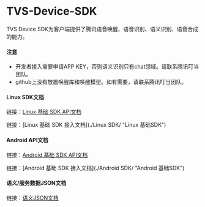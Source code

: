 # TVS-Device-SDK

TVS Device SDK为客户端提供了腾讯语音唤醒、语音识别、语义识别、语音合成的能力。

#### 注意
* 开发者接入需要申请APP KEY，否则语义识别只有chat领域。请联系腾讯叮当团队。
* github上没有放置唤醒库和唤醒模型。如有需要，请联系腾讯叮当团队。

#### Linux SDK文档
链接：[Linux 基础 SDK API文档](https://tencenttvsteam.github.io/TVS-Device-SDK/api/linux/index.html "Linux 基础SDK") 

链接：[Linux 基础 SDK 接入文档](./Linux SDK/ "Linux 基础SDK") 
 

#### Android API文档

链接：[Android 基础 SDK  API文档](https://tencenttvsteam.github.io/TVS-Device-SDK/api/android/index.html "Android 基础 SDK") 

链接：[Android 基础 SDK 接入文档](./Android SDK/ "Android 基础SDK") 

#### 语义/服务数据JSON文档
链接：[语义JSON文档](./语义服务数据文档/ "语义JSON文档") 

